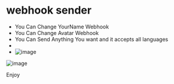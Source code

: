 # webhook sender


* You Can Change YourName Webhook
* You Can Change Avatar Webhook
* You Can Send Anything You want and it accepts all languages
* 
* ![image](https://github.com/0xalhajri/discord-webhook-sender/assets/99923991/2374eb9d-b2a8-44b9-9e1c-4b7d386305f6)
  
![image](https://github.com/0xalhajri/discord-webhook-sender/assets/99923991/f4a08574-beda-41a3-8728-a2283a640aef)



Enjoy




